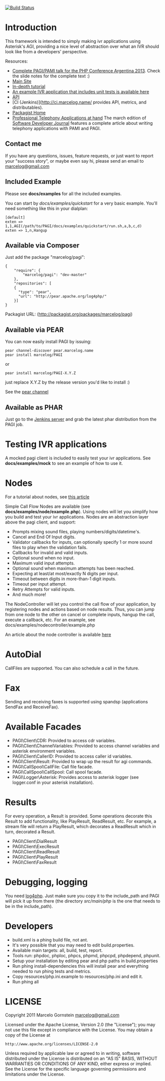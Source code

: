 [![Build Status](https://travis-ci.org/marcelog/PAGI.svg)](https://travis-ci.org/marcelog/PAGI)

Introduction
============
This framework is intended to simply making ivr applications using Asterisk's
AGI, providing a nice level of abstraction over what an IVR should look like
from a developers' perspective.

Resources:

 * [Complete PAGI/PAMI talk for the PHP Conference Argentina 2013](http://www.slideshare.net/mgornstein/phpconf-2013). Check the slide notes for the complete text :)
 * [Main Site](http://marcelog.github.com/PAGI)
 * [In-depth tutorial](http://marcelog.github.com/articles/pagi_tutorial_create_voip_telephony_application_for_asterisk_with_agi_and_php.html)
 * [An example IVR application that includes unit tests is available here](https://github.com/marcelog/Pagi-App-And-Test-Example)
 * [API](http://ci.marcelog.name:8080/job/PAGI/javadoc/)
 * [CI (Jenkins)](http://ci.marcelog.name/ provides API, metrics, and distributables).
 * [Packagist Home](http://packagist.org/packages/marcelog/pagi)
 * [Professional Telephony Applications at hand](http://sdjournal.org/a-practical-introduction-to-functional-programming-with-php-sdj-issue-released/) The march edition of [Software Developer Journal](http://sdjournal.org/) features a complete article about writing telephony applications with PAMI and PAGI.

Contact me
----------
If you have any questions, issues, feature requests, or just want to report
your "success story", or maybe even say hi, please send an email to marcelog@gmail.com

Included Example
----------------
Please see **docs/examples** for all the included examples.

You can start by *docs/examples/quickstart* for a very basic example. You'll need something like this in your dialplan:

    [default]
    exten => 1,1,AGI(/path/to/PAGI/docs/examples/quickstart/run.sh,a,b,c,d)
    exten => 1,n,Hangup

Available via Composer
----------------------
Just add the package "marcelog/pagi":

    {
        "require": {
            "marcelog/pagi": "dev-master"
        },
        "repositories": [
        {
          "type": "pear",
          "url": "http://pear.apache.org/log4php/"
        }]
    }

Packagist URL: (http://packagist.org/packages/marcelog/pagi)

Available via PEAR
------------------
You can now easily install PAGI by issuing:

    pear channel-discover pear.marcelog.name
    pear install marcelog/PAGI

or

    pear install marcelog/PAGI-X.Y.Z
just replace X.Y.Z by the release version you'd like to install :)

See the [pear channel](http://pear.marcelog.name/)

Available as PHAR
-----------------
Just go to the [Jenkins server](http://ci.marcelog.name) and grab the latest
phar distribution from the PAGI job.

Testing IVR applications
========================
A mocked pagi client is included to easily test your ivr applications. See
**docs/examples/mock** to see an example of how to use it.

Nodes
=====
For a tutorial about nodes, see [this article](http://marcelog.github.com/articles/pagi_node_call_flow_easy_telephony_application_for_asterisk_php.html)

Simple Call Flow Nodes are available (see **docs/examples/node/example.php**). Using
nodes will let you simplify how you build and test your ivr applications. Nodes
are an abstraction layer above the pagi client, and support:

 * Prompts mixing sound files, playing numbers/digits/datetime's.
 * Cancel and End Of Input digits.
 * Validator callbacks for inputs, can optionally specify 1 or more sound files
 to play when the validation fails.
 * Callbacks for invalid and valid inputs.
 * Optional sound when no input.
 * Maximum valid input attempts.
 * Optional sound when maximum attempts has been reached.
 * Expecting at least/at most/exactly N digits per input.
 * Timeout between digits in more-than-1 digit inputs.
 * Timeout per input attempt.
 * Retry Attempts for valid inputs.
 * And much more!

The NodeController will let you control the call flow of your application, by
registering nodes and actions based on node results. Thus, you can jump from
one node to the other on cancel or complete inputs, hangup the call, execute a
callback, etc. For an example, see docs/examples/nodecontroller/example.php

An article about the node controller is available [here](http://marcelog.github.com/articles/making_your_ivr_nodes_call_flow_with_pagi_and_php_asterisk.html)

AutoDial
========
CallFiles are supported. You can also schedule a call in the future.

Fax
===
Sending and receiving faxes is supported using spandsp (applications SendFax
and ReceiveFax).

Available Facades
=================
 * PAGI\Client\CDR: Provided to access cdr variables.
 * PAGI\Client\ChannelVariables: Provided to access channel variables and asterisk
environment variables.
 * PAGI\Client\CallerID: Provided to access caller id variables.
 * PAGI\Client\Result: Provided to wrap up the result for agi commands.
 * PAGI\CallSpool\CallFile: Call file facade.
 * PAGI\CallSpool\CallSpool: Call spool facade.
 * PAGI\Logger\Asterisk: Provides access to asterisk logger (see logger.conf in
your asterisk installation).

Results
=======
For every operation, a Result is provided. Some operations decorate this
Result to add functionality, like PlayResult, ReadResult, etc. For example,
a stream file will return a PlayResult, which decorates a ReadResult which 
in turn, decorated a Result.

  * PAGI\Client\DialResult
  * PAGI\Client\ExecResult
  * PAGI\Client\ReadResult
  * PAGI\Client\PlayResult
  * PAGI\Client\FaxResult

Debugging, logging
==================
You need [log4php](http://logging.apache.org/log4php/). Just make sure you
copy it to the include_path and PAGI will pick it up from there (the 
directory *src/main/php* is the one that needs to be in the include_path).

Developers
==========
* build.xml is a phing build file, not ant.
* It's very possible that you may need to edit build.properties.
* Available main targets: all, build, test, report.
* Tools run: phpdoc, phploc, phpcs, phpmd, phpcpd, phpdepend, phpunit.
* Setup your installation by editing pear and php paths in build.properties
* Run phing install-dependencies this will install pear and everything needed
to run phing tests and metrics.
* Copy resources/php.ini.example to resources/php.ini and edit it.
* Run phing all

LICENSE
=======
Copyright 2011 Marcelo Gornstein <marcelog@gmail.com>

Licensed under the Apache License, Version 2.0 (the "License");
you may not use this file except in compliance with the License.
You may obtain a copy of the License at

    http://www.apache.org/licenses/LICENSE-2.0

Unless required by applicable law or agreed to in writing, software
distributed under the License is distributed on an "AS IS" BASIS,
WITHOUT WARRANTIES OR CONDITIONS OF ANY KIND, either express or implied.
See the License for the specific language governing permissions and
limitations under the License.

